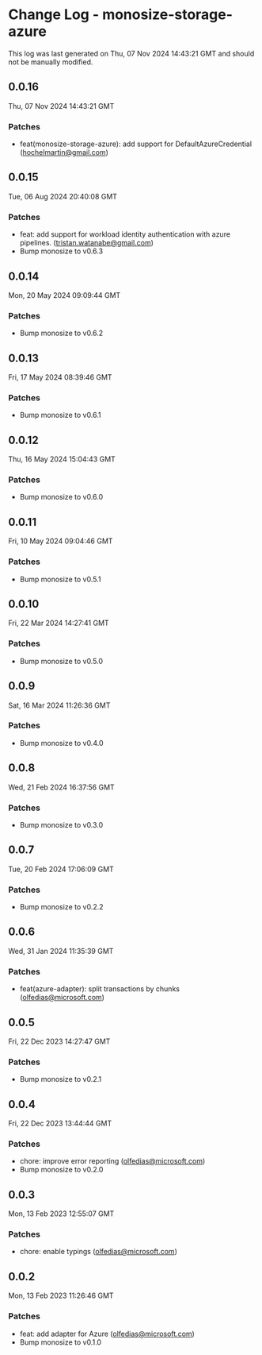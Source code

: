 # Change Log - monosize-storage-azure

This log was last generated on Thu, 07 Nov 2024 14:43:21 GMT and should not be manually modified.

<!-- Start content -->

## 0.0.16

Thu, 07 Nov 2024 14:43:21 GMT

### Patches

- feat(monosize-storage-azure): add support for DefaultAzureCredential (hochelmartin@gmail.com)

## 0.0.15

Tue, 06 Aug 2024 20:40:08 GMT

### Patches

- feat: add support for workload identity authentication with azure pipelines. (tristan.watanabe@gmail.com)
- Bump monosize to v0.6.3

## 0.0.14

Mon, 20 May 2024 09:09:44 GMT

### Patches

- Bump monosize to v0.6.2

## 0.0.13

Fri, 17 May 2024 08:39:46 GMT

### Patches

- Bump monosize to v0.6.1

## 0.0.12

Thu, 16 May 2024 15:04:43 GMT

### Patches

- Bump monosize to v0.6.0

## 0.0.11

Fri, 10 May 2024 09:04:46 GMT

### Patches

- Bump monosize to v0.5.1

## 0.0.10

Fri, 22 Mar 2024 14:27:41 GMT

### Patches

- Bump monosize to v0.5.0

## 0.0.9

Sat, 16 Mar 2024 11:26:36 GMT

### Patches

- Bump monosize to v0.4.0

## 0.0.8

Wed, 21 Feb 2024 16:37:56 GMT

### Patches

- Bump monosize to v0.3.0

## 0.0.7

Tue, 20 Feb 2024 17:06:09 GMT

### Patches

- Bump monosize to v0.2.2

## 0.0.6

Wed, 31 Jan 2024 11:35:39 GMT

### Patches

- feat(azure-adapter): split transactions by chunks (olfedias@microsoft.com)

## 0.0.5

Fri, 22 Dec 2023 14:27:47 GMT

### Patches

- Bump monosize to v0.2.1

## 0.0.4

Fri, 22 Dec 2023 13:44:44 GMT

### Patches

- chore: improve error reporting (olfedias@microsoft.com)
- Bump monosize to v0.2.0

## 0.0.3

Mon, 13 Feb 2023 12:55:07 GMT

### Patches

- chore: enable typings (olfedias@microsoft.com)

## 0.0.2

Mon, 13 Feb 2023 11:26:46 GMT

### Patches

- feat: add adapter for Azure (olfedias@microsoft.com)
- Bump monosize to v0.1.0
